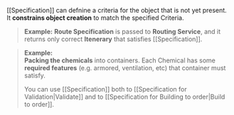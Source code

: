 [[Specification]] can defnine a criteria for the object that is not yet present. It **constrains object creation** to match the specified Criteria.

> **Example:** 
> **Route Specification** is passed to **Routing Service**, and it returns only correct **Itenerary** that satisfies [[Specification]].

> **Example:**  
> **Packing the chemicals** into containers. Each Chemical has some **required features** (e.g. armored, ventilation, etc) that container must satisfy. 
> 
> You can use [[Specification]] both to [[Specification for Validation|Validate]] and to [[Specification for Building to order|Build to order]].
